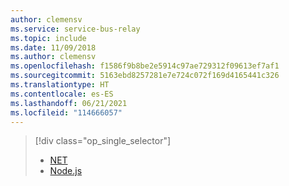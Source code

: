```yaml
---
author: clemensv
ms.service: service-bus-relay
ms.topic: include
ms.date: 11/09/2018
ms.author: clemensv
ms.openlocfilehash: f1586f9b8be2e5914c97ae729312f09613ef7af1
ms.sourcegitcommit: 5163ebd8257281e7e724c072f169d4165441c326
ms.translationtype: HT
ms.contentlocale: es-ES
ms.lasthandoff: 06/21/2021
ms.locfileid: "114666057"
---
```

> [!div class="op_single_selector"]
> * [NET](../relay-hybrid-connections-dotnet-get-started.md)
> * [Node.js](../relay-hybrid-connections-node-get-started.md)
> 
>